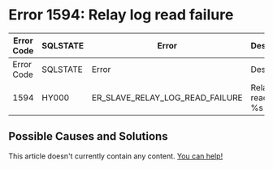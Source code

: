 
# Error 1594: Relay log read failure


| Error Code | SQLSTATE | Error | Description |
| --- | --- | --- | --- |
| Error Code | SQLSTATE | Error | Description |
| 1594 | HY000 | ER_SLAVE_RELAY_LOG_READ_FAILURE | Relay log read failure: %s |




## Possible Causes and Solutions


This article doesn't currently contain any content. [You can help!](/kb/en/writing-and-editing-knowledge-base-articles/)

